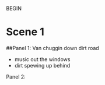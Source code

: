 BEGIN
# Scene 1

##Panel 1:
Van chuggin down dirt road
- music out the windows
- dirt spewing up behind

Panel 2:

